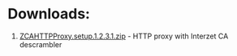 # Downloads: #

  1. [ZCAHTTPProxy.setup.1.2.3.1.zip](http://sourceforge.net/projects/zcahttpproxy/files/latest/download) - HTTP proxy with Interzet CA descrambler